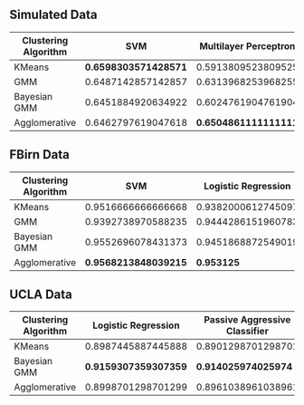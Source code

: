 ## Simulated Data
| Clustering Algorithm | SVM                | Multilayer Perceptron | Random Forest      | Extra Trees        | Passive Aggressive Classifier | Logistic Regression | Perceptron         |
|----------------------|--------------------|-----------------------|--------------------|--------------------|-------------------------------|---------------------|--------------------|
| KMeans               | **0.6598303571428571** | 0.5913809523809525    | 0.5971130952380952 | 0.5820000000000001 | 0.4917956349206348            | 0.5633075396825397  | 0.5246825396825396 |
| GMM                  | 0.6487142857142857 | 0.6313968253968255    | 0.5900238095238095 | 0.5617867063492064 | 0.5113511904761905            | 0.5673134920634921  | 0.5215595238095239 |
| Bayesian GMM                 | 0.6451884920634922 | 0.6024761904761904    | 0.6069265873015872 | **0.5835625**          | **0.5771527777777778**           | **0.5748690476190477**  | 0.4797599206349206 |
| Agglomerative         | 0.6462797619047618 | **0.6504861111111111**    | **0.6102242063492065** | 0.5717698412698412 | 0.5188849206349208            | 0.5642003968253968  | **0.5699781746031746** |

## FBirn Data

| Clustering Algorithm | SVM                | Logistic Regression | Multilayer Perceptron | Passive Aggressive Classifier | Perceptron         | Random Forest      | Extra Trees        |
|----------------------|--------------------|---------------------|-----------------------|-------------------------------|--------------------|--------------------|--------------------|
| KMeans               | 0.9516666666666668 | 0.9382000612745097  | 0.9215900735294117    | 0.9353079044117647            | 0.8704427083333334 | 0.8573483455882354 | 0.8648422181372549 |
| GMM                 | 0.9392738970588235 | 0.9444286151960783  | 0.9353048406862744    | 0.9390073529411765            | 0.8762071078431373 | 0.8564920343137254 | **0.8740487132352941** |
| Bayesian GMM         | 0.9552696078431373 | 0.9451868872549019  | 0.9245389093137255    | 0.9394500612745098            | 0.8774325980392156 | 0.8566283700980393 | 0.8541245404411765 |
| Agglomerative        | **0.9568213848039215** | **0.953125**    | **0.9523636642156863**    | **0.9436933210784314**            | **0.8908792892156863** | **0.8845710784313725** | 0.8666896446078433 |

## UCLA Data

| Clustering Algorithm | Logistic Regression | Passive Aggressive Classifier | SVM                | Multilayer Perceptron | Perceptron         | Extra Trees        | Random Forest      |
|----------------------|---------------------|-------------------------------|--------------------|-----------------------|--------------------|--------------------|--------------------|
| KMeans               | 0.8987445887445888  | 0.8901298701298701            | 0.894978354978355  | **0.9**                   | **0.8646320346320348** | 0.8018398268398268 | **0.8147402597402597** |
| Bayesian GMM                 | **0.9159307359307359**  | **0.914025974025974**     | **0.9045454545454547** | 0.8760606060606062    | 0.8110822510822512 | 0.783831168831169  | 0.7786796536796536 |
| Agglomerative         | 0.8998701298701299  | 0.8961038961038961            | 0.8857142857142856 | 0.8834632034632035    | 0.8257142857142858 | **0.8196103896103896** | 0.793138528138528  |


